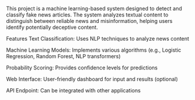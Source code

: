This project is a machine learning-based system designed to detect and classify fake news articles. The system analyzes textual content to distinguish between reliable news and misinformation, helping users identify potentially deceptive content.

Features
Text Classification: Uses NLP techniques to analyze news content

Machine Learning Models: Implements various algorithms (e.g., Logistic Regression, Random Forest, NLP transformers)

Probability Scoring: Provides confidence levels for predictions

Web Interface: User-friendly dashboard for input and results (optional)

API Endpoint: Can be integrated with other applications
